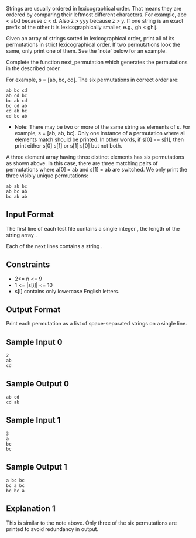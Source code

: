 Strings are usually ordered in lexicographical order. That means they are ordered by comparing their leftmost different characters. For example, abc < abd because c < d. Also z > yyy because z > y. If one string is an exact prefix of the other it is lexicographically smaller, e.g., gh < ghij.

Given an array of strings sorted in lexicographical order, print all of its permutations in strict lexicographical order. If two permutations look the same, only print one of them. See the 'note' below for an example.

Complete the function next_permutation which generates the permutations in the described order.

For example, s = [ab, bc, cd]. The six permutations in correct order are:
```
ab bc cd
ab cd bc
bc ab cd
bc cd ab
cd ab bc
cd bc ab
```
* Note: There may be two or more of the same string as elements of s.
For example, s = [ab, ab, bc]. Only one instance of a permutation where all elements match should be printed. In other words, if s[0] == s[1], then print either s[0] s[1] or s[1] s[0] but not both.

A three element array having three distinct elements has six permutations as shown above. In this case, there are three matching pairs of permutations where a[0] = ab and s[1] = ab are switched. We only print the three visibly unique permutations:
```
ab ab bc
ab bc ab
bc ab ab
```
## Input Format

The first line of each test file contains a single integer , the length of the string array .

Each of the next  lines contains a string .

## Constraints
* 2<= n <= 9
* 1 <= |s[i]| <= 10
* s[i] contains only lowercase English letters.


## Output Format

Print each permutation as a list of space-separated strings on a single line.

## Sample Input 0
```
2
ab
cd
```
## Sample Output 0
```
ab cd
cd ab
```
## Sample Input 1
```
3
a
bc
bc
```
## Sample Output 1
```
a bc bc
bc a bc
bc bc a
```
## Explanation 1

This is similar to the note above. Only three of the six permutations are printed to avoid redundancy in output.
